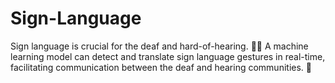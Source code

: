 # Sign-Language

Sign language is crucial for the deaf and hard-of-hearing. 🧏‍♂️ A machine learning model can detect and translate sign language gestures in real-time, facilitating communication between the deaf and hearing communities. 🤝
